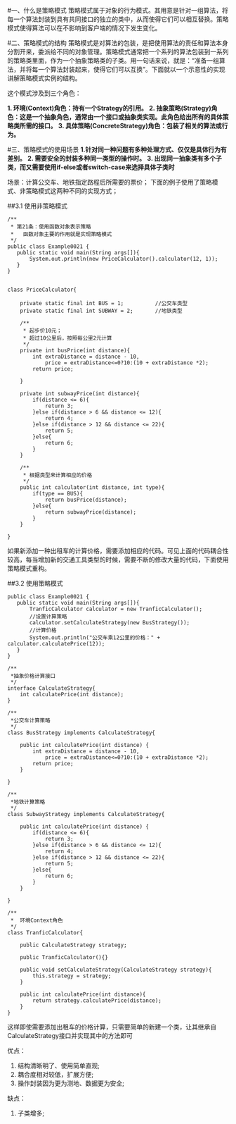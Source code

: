 #一、什么是策略模式
策略模式属于对象的行为模式。其用意是针对一组算法，将每一个算法封装到具有共同接口的独立的类中，从而使得它们可以相互替换。策略模式使得算法可以在不影响到客户端的情况下发生变化。

#二、策略模式的结构
策略模式是对算法的包装，是把使用算法的责任和算法本身分割开来，委派给不同的对象管理。策略模式通常把一个系列的算法包装到一系列的策略类里面，作为一个抽象策略类的子类。用一句话来说，就是：“准备一组算法，并将每一个算法封装起来，使得它们可以互换”。下面就以一个示意性的实现讲解策略模式实例的结构。

这个模式涉及到三个角色：

**1. 环境(Context)角色：持有一个Strategy的引用。**
**2. 抽象策略(Strategy)角色：这是一个抽象角色，通常由一个接口或抽象类实现。此角色给出所有的具体策略类所需的接口。**
**3. 具体策略(ConcreteStrategy)角色：包装了相关的算法或行为。**

#三、策略模式的使用场景
**1.针对同一种问题有多种处理方式、仅仅是具体行为有差别。**
**2. 需要安全的封装多种同一类型的操作时。**
**3. 出现同一抽象类有多个子类，而又需要使用if-else或者switch-case来选择具体子类时**

场景：计算公交车、地铁指定路程后所需要的票价；
下面的例子使用了策略模式、非策略模式这两种不同的实现方式；

##3.1 使用非策略模式
```
/**
 * 第21条：使用函数对象表示策略
 *   函数对象主要的作用就是实现策略模式
 */
public class Example0021 {
   public static void main(String args[]){
	   System.out.println(new PriceCalculator().calculator(12, 1));
   }
}


class PriceCalculator{
	
	private static final int BUS = 1;          //公交车类型  
	private static final int SUBWAY = 2;       //地铁类型
	
	/**
	 * 起步价10元；
	 * 超过10公里后，按照每公里2元计算
	 */
	private int busPrice(int distance){
		int extraDistance = distance - 10,
		    price = extraDistance<=0?10:(10 + extraDistance *2);
		return price;
		
	}
	
	private int subwayPrice(int distance){
		if(distance <= 6){
			return 3;
		}else if(distance > 6 && distance <= 12){
			return 4;
		}else if(distance > 12 && distance <= 22){
			return 5;
		}else{
			return 6;
		}
	}
	
	/**
	 * 根据类型来计算相应的价格 
	 */
	public int calculator(int distance, int type){
		if(type == BUS){
			return busPrice(distance);
		}else{
			return subwayPrice(distance);
		}
	}
	
}
```

如果新添加一种出租车的计算价格，需要添加相应的代码。可见上面的代码耦合性较高，每当增加新的交通工具类型的时候，需要不断的修改大量的代码，下面使用策略模式重构。

##3.2 使用策略模式
```
public class Example0021 {
   public static void main(String args[]){
	   TranficCalculator calculator = new TranficCalculator();
       //设置计算策略
       calculator.setCalculateStrategy(new BusStrategy());
       //计算价格
       System.out.println("公交车乘12公里的价格：" + calculator.calculatePrice(12));
   }
}

/**
 *抽象价格计算接口 
 */
interface CalculateStrategy{
	int calculatePrice(int distance);
}

/**
 *公交车计算策略 
 */
class BusStrategy implements CalculateStrategy{

	public int calculatePrice(int distance) {
		int extraDistance = distance - 10,
		    price = extraDistance<=0?10:(10 + extraDistance *2);
		return price;
	}
	
}

/**
 *地铁计算策略 
 */
class SubwayStrategy implements CalculateStrategy{

	public int calculatePrice(int distance) {
		if(distance <= 6){
			return 3;
		}else if(distance > 6 && distance <= 12){
			return 4;
		}else if(distance > 12 && distance <= 22){
			return 5;
		}else{
			return 6;
		}
	}
	
}

/**
 *  环境Context角色
 */
class TranficCalculator{
	
	public CalculateStrategy strategy;
	
	public TranficCalculator(){}
	
	public void setCalculateStrategy(CalculateStrategy strategy){
		this.strategy = strategy;
	}
	
	public int calculatePrice(int distance){
		return strategy.calculatePrice(distance);
	}
}
``` 
这样即使需要添加出租车的价格计算，只需要简单的新建一个类，让其继承自CalculateStrategy接口并实现其中的方法即可

优点：

1. 结构清晰明了、使用简单直观;
2. 耦合度相对较低，扩展方便;
3. 操作封装因为更为测地、数据更为安全;

缺点：

1. 子类增多;